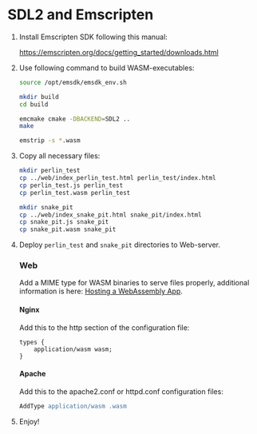 SDL2 and Emscripten
===================

1. Install Emscripten SDK following this manual:

	https://emscripten.org/docs/getting_started/downloads.html

2. Use following command to build WASM-executables:

	```bash
	source /opt/emsdk/emsdk_env.sh
	
	mkdir build
	cd build
	
	emcmake cmake -DBACKEND=SDL2 ..
	make

	emstrip -s *.wasm
	```

3. Copy all necessary files:

	```bash
	mkdir perlin_test
	cp ../web/index_perlin_test.html perlin_test/index.html
	cp perlin_test.js perlin_test
	cp perlin_test.wasm perlin_test

	mkdir snake_pit
	cp ../web/index_snake_pit.html snake_pit/index.html
	cp snake_pit.js snake_pit
	cp snake_pit.wasm snake_pit
	```

4. Deploy `perlin_test` and `snake_pit` directories to Web-server.

	### Web
	
	Add a MIME type for WASM binaries to serve files properly, additional information is here: [Hosting a WebAssembly App](https://platform.uno/docs/articles/how-to-host-a-webassembly-app.html).
	
	#### Nginx
	
	Add this to the http section of the configuration file:
	
	```nginx
	types {
		application/wasm wasm;
	}
	```
	
	#### Apache
	
	Add this to the apache2.conf or httpd.conf configuration files:
	
	```apache
	AddType application/wasm .wasm
	```

5. Enjoy!
